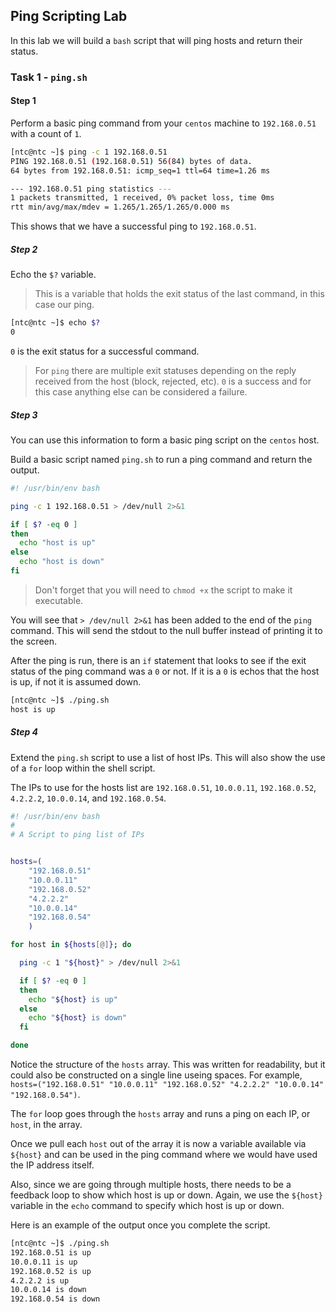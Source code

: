 ## Ping Scripting Lab 

In this lab we will build a `bash` script that will ping hosts and return their status. 

### Task 1 - `ping.sh`

#### Step 1

Perform a basic ping command from your `centos` machine to `192.168.0.51` with a count of `1`.

```bash
[ntc@ntc ~]$ ping -c 1 192.168.0.51
PING 192.168.0.51 (192.168.0.51) 56(84) bytes of data.
64 bytes from 192.168.0.51: icmp_seq=1 ttl=64 time=1.26 ms

--- 192.168.0.51 ping statistics ---
1 packets transmitted, 1 received, 0% packet loss, time 0ms
rtt min/avg/max/mdev = 1.265/1.265/1.265/0.000 ms
```

This shows that we have a successful ping to `192.168.0.51`.

##### Step 2

Echo the `$?` variable.

> This is a variable that holds the exit status of the last command, in this case our ping.

```bash
[ntc@ntc ~]$ echo $?
0
```

`0` is the exit status for a successful command.

> For `ping` there are multiple exit statuses depending on the reply received from the host (block, rejected, etc).  `0` is a success and for this case anything else can be considered a failure.


##### Step 3

You can use this information to form a basic ping script on the `centos` host.

Build a basic script named `ping.sh` to run a ping command and return the output.

```bash
#! /usr/bin/env bash

ping -c 1 192.168.0.51 > /dev/null 2>&1

if [ $? -eq 0 ]
then
  echo "host is up"
else
  echo "host is down"
fi
```

> Don't forget that you will need to `chmod +x` the script to make it executable.

You will see that `> /dev/null 2>&1` has been added to the end of the `ping` command.  This will send the stdout to the null buffer instead of printing it to the screen.

After the ping is run, there is an `if` statement that looks to see if the exit status of the ping command was a `0` or not.  If it is a `0` is echos that the host is up, if not it is assumed down.

```bash
[ntc@ntc ~]$ ./ping.sh 
host is up
```


##### Step 4

Extend the `ping.sh` script to use a list of host IPs.  This will also show the use of a `for` loop within the shell script.

The IPs to use for the hosts list are `192.168.0.51`, `10.0.0.11`, `192.168.0.52`, `4.2.2.2`, `10.0.0.14`, and `192.168.0.54`.

```bash
#! /usr/bin/env bash
#
# A Script to ping list of IPs


hosts=(
    "192.168.0.51"
    "10.0.0.11"
    "192.168.0.52"
    "4.2.2.2"
    "10.0.0.14"
    "192.168.0.54"
    )

for host in ${hosts[@]}; do

  ping -c 1 "${host}" > /dev/null 2>&1

  if [ $? -eq 0 ]
  then
    echo "${host} is up"
  else
    echo "${host} is down"
  fi

done
```

Notice the structure of the `hosts` array. This was written for readability, but it could also be constructed on a single line useing spaces.  For example, `hosts=("192.168.0.51" "10.0.0.11" "192.168.0.52" "4.2.2.2" "10.0.0.14" "192.168.0.54")`.

The `for` loop goes through the `hosts` array and runs a ping on each IP, or `host`, in the array.

Once we pull each `host` out of the array it is now a variable available via `${host}` and can be used in the ping command where we would have used the IP address itself.

Also, since we are going through multiple hosts, there needs to be a feedback loop to show which host is up or down.  Again, we use the `${host}` variable in the `echo` command to specify which host is up or down.

Here is an example of the output once you complete the script.

```bash
[ntc@ntc ~]$ ./ping.sh 
192.168.0.51 is up
10.0.0.11 is up
192.168.0.52 is up
4.2.2.2 is up
10.0.0.14 is down
192.168.0.54 is down
```



